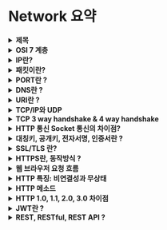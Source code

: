 # Network 요약

<details>
<summary><b>제목</b></summary>
<div markdown="1">

* 내용

</div>
</details>

<details>
<summary><b>OSI 7 계층</b></summary>
<div markdown="1">

* 네트워크에서 통신이 일어나는 과정을 7단계로 나눈 것
* 7계층
    1. 물리 : 데이터를 전기적인 신호로 변환해서 주고받는 기능을 진행하는 공간
    2. 데이터링크 : 물리계층으로부터 송수신되는 정보의 오류와 흐름을 관리하여 안전한 정보의 전달을 수행할 수 있도록 함
    3. 네트워크 : 데이터를 목적지까지 전달하는 역할. 라우터를 통해 IP주소를 지정하고 패킷을 전달
    4. 전송 : TCP / UDP 프로토콜이 수행됨
    5. 세션 : TCP/IP 세션을 유지하거나 없애는 역할
    6. 표현 : 데이터의 형식차이를 일관성 있게 제공함, 데이터의 암호화, 압축, 인코딩이 이루어짐
    7. 응용 : 최종 목적지로, 응용 프로세스와 직접 관계하여 일반적인 응용 서비스를 수행 (ex HTTP프로토콜 수행)

</div>
</details>


<details>
<summary><b>IP란?</b></summary>
<div markdown="1">

* IP(Internet Protocol)
~~~
인터넷에 연결되어 있는 모든 장치들을 식별할 수 있도록 부여되는 고유 주소
IP를 통해 패킷을 전달할 수 있음
~~~

* IP의 한계
    * 비연결성 : 패킷을 받을 대상이 없거나 서비스 불능 상태여도 패킷 전송
    * 비신뢰성 : 패킷의 순서가 바뀌거나 패킷이 누락될 수 있음
    * 프로그램의 구분 : 같은 IP를 사용하는 서버에서 통신하는 어플리케이션이 둘 이상? (Port 관련)
    * TCP, UDP가 나오게된 계기

</div>
</details>


<details>
<summary><b>패킷이란?</b></summary>
<div markdown="1">

* Package(화물)와 Bucket(덩어리)의 합성어
* IP주소로 데이터가 전송될 때 서로 교환되는 실제의 내용물

</div>
</details>


<details>
<summary><b>PORT란 ?</b></summary>
<div markdown="1">

* 같은 IP 내에서 프로세스를 구분하기 위해 사용하는것
* TCP or UDP에서는 출발PORT , 도착PORT가 패킷에 함께 전달되어 사용됨

</div>
</details>


<details>
<summary><b>DNS란 ?</b></summary>
<div markdown="1">

* IP는 기억하기 어렵다.
* IP는 변경될 수 있다.
* 따라서 IP를 DNS서버에 도메인명으로 등록하여 사용하는 것임
* HTTP 1.1 부터는 IP하나에 여러 도메인을 등록하여 버츄얼 호스팅이 가능하다는 장점이 있다.

</div>
</details>


<details>
<summary><b>URI란 ?</b></summary>
<div markdown="1">

* URI(Uniform Resource Identifier) 는 네트워크 상 자원을 가리키는 일종의 고유 식별자(ID) 이다.
* URI = URL + URN 이다.
* 이름만으로 리소스를 찾는 방법인 URN은 보편화 되어 있지 않으므로 URN은 거의 사용하지 않는다.
* URL을 주로 사용하기 때문에 URL과 URI를 같은 의미로 사용되고 있다.

</div>
</details>


<details>
<summary><b>TCP/IP와 UDP</b></summary>
<div markdown="1">

* TCP(Transmission Control Protocol) 란
    * 서버와 클라이언트간에 데이터를 신뢰성 있게 전달하기 위해 만들어진 프로토콜
    * IP와 함께 TCP/IP라는 명칭으로도 불림

* TCP 특징
    * **연결 지향** - 3 way handshake
    * 신뢰할 수 있는 프로토콜 - 데이터 전달 보증, 순서 보장 (패킷안에 관련정보가 있음)
    * HTTP/1.1 , HTTP/2 에서 사용
    * 하지만 데이터량이 크고, 전송속도가 UDP에 비해 떨어짐

<br>

* UDP (User Datagram Protocol) 란?
    * IP(인터넷 프로토콜)와 똑같다. PORT와 체크섬(오류검출) 정도만 추가됨
* UDP 특징
    * TCP와는 달리 데이터 연결, 데이터 전달, 패킷 순서를 보장하지 못함
    * 하얀 도화지와 같음 - 전달 목적에 맞게 최적화 할 수 있음 -> **HTTP/3** 의경우 UDP를 최적화한 버전임
    * IP와 거의 같은데 PORT, 체크섬 정도만 추가됨
    * TCP에 비해 데이터량이 적고 전송속도가 빠름

</div>
</details>


<details>
<summary><b>TCP 3 way handshake & 4 way handshake</b></summary>
<div markdown="1">

* 3 Way Handshake는 TCP/IP 프로토콜 세션을 수립하는 과정이다.
![](https://t1.daumcdn.net/cfile/tistory/225A964D52F1BB6917)

<br>

* 4way handshake를 통해 연결을 종료 세션을 종료할 수 있다.
* 4way handshake에서 Time wait는 마지막에 클라가 Ack->한 이후에 이루어짐
* Time wait가 필요한 이유는 서버의 <-Fin 응답 뒤에 응답데이터가 더 올 수 있기 때문에 조금 더 기다려야 함
![](https://t1.daumcdn.net/cfile/tistory/2152353F52F1C02835)

</div>
</details>


<details>
<summary><b>HTTP 통신 Socket 통신의 차이점?</b></summary>
<div markdown="1">

* HTTP는 요청과 응답이 이루어지면 연결이 끊어지지만 Socket통신은 유지됨
* 즉, HTTP통신은 클라가 요청하면 서버가 응답하는 단방향 통신이고
* Socket통신은 클라와 서버 양쪽에서 서로 데이터를 전달하는 양방향 통신이다.

</div>
</details>


<details>
<summary><b>대칭키, 공개키, 전자서명, 인증서란 ?</b></summary>
<div markdown="1">

* [출처](https://mysterico.tistory.com/30)
* **대칭키** : 암호화에 쓰이는 키와 복호화에 쓰이는 키가 동일한 기법
    ![](https://img1.daumcdn.net/thumb/R1280x0/?scode=mtistory2&fname=https%3A%2F%2Fblog.kakaocdn.net%2Fdn%2FW94Qi%2Fbtq0teEbVJK%2FWKelKm2z3UqPpQOCQ2KKL0%2Fimg.png)
* **공개키(비대칭 키)** : 공개키와 개인키(비밀키)라는 2가지 키를 사용하는 기법
    * 공개키는 말그대로 모두에게 공개되어 있는 키, 개인키는 한 사람만 알고 있는 것임
    * 공개키를 통해 암호화된 문서는 개인키를 통해 복호화 할 수 있음
    * 개인키를 통해 암호화된 문서는 공개키를 통해 복호화 할 수 있음
    ![](https://img1.daumcdn.net/thumb/R1280x0/?scode=mtistory2&fname=https%3A%2F%2Fblog.kakaocdn.net%2Fdn%2FAGD4h%2Fbtq0pypJPGx%2FkkTh7vd6VMgrbRnJAF8KH0%2Fimg.png)
* **인증(전자서명)** 과정
    1. 인터넷 사이트는 자신의 정보와 공개키를 인증기관에 제출
    2. 인증 기관은 검증을 거친 후 사이트 정보와 공개키를 인증기관의 개인키로 암호화 -> **사이트 인증서**
    3. 인증 기관은 웹 브라우저에게 자신의 공개키를 제공
    4. 사용자가 웹브라우저로 사이트에 접속하면 사이트는 자신의 인증서를 웹 브라우저(사용자)에게 보냄
    (2.에서 인증기관의 개인키로 암호화한 사이트의 정보와 공개키가 들어있음)
    5. 웹 브라우저(사용자)는 인증 기관의 공개키로 서버 인증서를 해독하여 검증
    6. 이렇게 얻은 사이트 공개키로 대칭키를 암호화하여 보냄
    7. 사이트는 자신의 개인키로 암호문을 해독해서 대칭키를 얻음
    8. 이제 대칭키로 암호문을 주고 받을 수 있음

</div>
</details>


<details>
<summary><b>SSL/TLS 란?</b></summary>
<div markdown="1">

* SSL(Secure Socket Layer)이란 보안 소켓 계층을 이르는 것으로, 데이터를 안전하게 전송하기 위한 인터넷 암호화 통신 프로토콜임
* TLS는 SSL의 업데이트 버전으로 SSL의 명칭이 TLS로 바뀐것임
* SSL의 동작방식 (자세한 동작방식은 전자서명 내용 참고)
    ```
    응용계층의 프로토콜들은 외부로 보내는 데이터를 TCP가 아닌 SSL를 통해 보내게 되고,
    SSL은 받은 데이터를 암호화하고 TCP를 통해 데이터를 전송함.

    전달 받을 때에도 TCP를 통해 받은 데이터를 복호화하여 응용계층에 전달하게 되는데,
    이 과정에서 Application은 SSL을 TCP로 인식하고, TCP는 SSL을 Application으로 인식하기 때문에,
    Application과 TCP사이의 데이터 전달 방식은 기존 전달 방식을 그대로 사용하게 됨.

    즉, 전송계층(TCP)과 응용계층 사이에서 동작하며 데이터를 암호화시키는 역할을 함
    ```

</div>
</details>


<details>
<summary><b>HTTPS란, 동작방식 ?</b></summary>
<div markdown="1">

* HTTPS (HyperText Transfer Protocol Secure)
* [출처](https://nuritech.tistory.com/25)
* HTTPS란 HTTP의 보안처리가 된 버전이 HTTPS이며 요즘엔 웹의 기본스펙으로 여겨짐
* HTTPS는 TCP 위에 SSL/TLS 층을 추가하여 암호화, 인증 그리고 무결성 보장을 통해 더 안전하게 만들어주는 프로토콜
* HTTPS 프로토콜을 사용하기 위해서는 인증기관(CA)으로 부터 SSL 인증서를 발급받아야 함
* 서버에서 HTTPS 프로토콜 사용을 위해 SSL 인증서를 발급받는 과정
    * 
* HTTPS는 대칭키와 공개키를 모두 사용하는 하이브리드 방식임
* 데이터 전송을 위해 대칭키 방식을 사용하며 대칭키를 안전하게 전달하기 위해 공개키 방식을 사용

* 자세한 내용 추가!!

</div>
</details>


<details>
<summary><b>웹 브라우저 요청 흐름</b></summary>
<div markdown="1">

* `https://www.google.com:443/search?q=hello&hl=ko` 와 같은 요청이 오면 어떤 과정을 거치게 될까?

<br>

1. 웹 브라우저가 DNS서버에서 IP를 조회한다.
2. scheme가 https이므로 443포트가 생략되어 있음
3. HTTP요청 메시지를 생성함
4. 조회한 IP와 포트의 위치로 Socket 라이브러리를 통해 HTTP메시지를 전달
5. 전달할 때에는 3way handshake로 TCP/IP연결
6. HTTP메시지를 포함한 TCP/IP 패킷을 생성하여 전달
7. 서버는 전달받은 패킷의 HTTP 메시지를 해석하여 요청을 처리
8. 서버에서 HTTP 응답 메시지를 생성하여 클라이언트에게 전달
9. 4way handshake를 통해 연결을 종료

</div>
</details>


<details>
<summary><b>HTTP 특징: 비연결성과 무상태</b></summary>
<div markdown="1">

* HTTP는 비연결성(Connectionless) 프로토콜이다.
    * 클라이언트가 서버에 요청을 하고 응답을 받으면 바로 TCP/IP 연결을 끊어 연결을 유지 하지 않는 것
    * 이를 통해 서버의 자원을 효율적으로 관리하고, 수 많은 클라이언트의 요청에도 대응할 수 있게 함
* HTTP는 무상태(Stateless) 프로토콜이다.
    * 서버가 클라이언트의 이전 상태를 보존하지 않는다는 의미

</div>
</details>


<details>
<summary><b>HTTP 메소드</b></summary>
<div markdown="1">

* HTTP 메소드는 클라이언트가 웹 서버에게 사용자 요청의 목적이나 종류를 알리는 수단
* 멱등 : 한 번 호출하든 두 번 호출하든 결과가 같은 것을 의미
    * POST만 멱등하지 않음
* 안전 : 리소스를 변경하지 않는, 즉 읽기전용 메서드
    * (GET, HEAD)를 말한다.
* 캐시가능(Cacheable Methods) 
    * 모두 캐시가능하지만 주로 GET, HEAD에서만 사용한다.
* 주요 메소드 종류
    * GET : 리소스 조회 
    * POST : 요청 데이터 처리, 주로 데이터 등록에 사용
    * PUT : 리소스를 대체, 해당 리소스가 없으면 생성
    * PATCH : 리소스를 일부만 변경
    * DELETE : 리소스 삭제

</div>
</details>


<details>
<summary><b>HTTP 1.0, 1.1, 2.0, 3.0 차이점</b></summary>
<div markdown="1">

* HTTP 1.0과 1.1의 차이점을 1.1의 특징을 통해 설명하면 다음과 같다.
* **HTTP 1.1의 큰 특징**
    1. 커넥션 유지 (Persistent Connection)
        ~~~
        HTTP를 이용한 데이터 전달은 TCP세션 기반에서 이루어진다.
        HTTP 1.1에서는 1.0과는 달리 TCP세션을 지속적으로 유지할 수 있는데에 차이가 있다.
        ~~~
    2. 파이프라이닝 (Pipelining)
        ~~~
        HTTP 요청은 순차적으로 이루어 지는데 파이프라이닝을 이용하면
        같은 TCP세션에서 동시에 요청을 여러개 보내고 이에 대한 각각의 응답을 받아 처리할 수 있다.
        단, 결국엔 응답은 요청한 순서에 따라 받아야 하는 head of line blocking 문제가 있다.
        ~~~
    3. 호스트 헤더 (Host Header)
        ~~~
        HTTP 1.0 에서는 하나의 IP에 여러 도메인을 운영할 수 없지만
        HTTP 1.1 부터는 Host 헤더의 추가를 통해 버츄얼 호스팅이 가능해 졌다.
        ~~~
    4. 강력한 인증 절차 (Improved Authentication Procedure)
        ~~~
        HTTP 1.0에서도 클라이언트의 인증을 요구하는 헤더(www-authentication)는 지원되어 왔으나
        클라이언트와 서버 사이에 프록시가 위치하는 경우 사용자의 인증을 요구할 수 있는 방법이 없었다.
        HTTP 1.1 에서는 proxy-authentication, proxy-authorization 헤더 추가를 통해 인증 요구 문제를 해결했다.
        ~~~
* HTTP 1.1과 2.0의 차이점
    * HTTP/2 는 HTTP/1.1의 응답속도를 향상한 버전이다.
    * 멀티플렉싱
        * http 1.1에서 파이프라이닝 덕분에 단일 커넥션상에서 여러 요청을 날릴수 있었다.
        * http 1.1의 파이프라이닝은 요청을 한꺼번에 해도 결국엔 응답은 순차적으로 받는 head of line blocking 문제가 발생했다.
        * http 2.0 에서는 이를 보완하여 응답도 개별적으로 처리되어 지연이 없게 됨
* HTTP/2와 HTTP/3의 가장 큰 차이점은 HTTP/2 까지는 TCP위에서 동작하지만 3부터는 UDP위에서 동작한다는 것이다.

</div>
</details>


<details>
<summary><b>JWT란 ?</b></summary>
<div markdown="1">

* JWT란 ?
~~~
JWT (JSON Web Token)는 Json 포맷을 이용하여 사용자에 대한 속성을 저장하는 Claim 기반의 Web Token이다.
가볍고(compact) 자체적으로 필요한 정보를 담는(self-contained) 방식으로, 
서버와 클라이언트 사이에서 JSON 객체를 빠르고 안전하게 전달한다.
~~~

</div>
</details>


<details>
<summary><b>REST, RESTful, REST API ?</b></summary>
<div markdown="1">

#### REST 란
> Representational State Transfer
~~~
간단하게 설명하자면, REST는 URI를 통해 자원을 명시하고
HTTP Method(POST, GET, PUT, DELETE)를 통해 해당 자원에 대한 CRUD Operation을 적용하는 것을 의미한다.
~~~
* 클라이언트와 서버의 통신 방식
* URI와 HTTP를 이용한, 통신 목적의 **아키텍처 스타일**(유형)
* 아키텍처 제작시 사용되는 가이드 정도의 의미로 사용되며 명확히 준수해야할 표준은 없다.

<br>

#### REST의 특징 (6가지 조건)
1. 일관된 인터페이스(Uniform interface)
    * URI 사용, HTTP 메소드 사용, RPC미호출 등의 **지정된 인터페이스**를 준수한다.

2. 클라이언트/서버 구조
    * 클라이언트는 서버에 요청 메시지를 전송하고
    * 서버는 요청에 대한 응답 메시지를 전송한다.

3. 무상태(stateless) - `Cookie&Session파일 참고`
    * 세션등 이전 상황(문맥) 없이도 통신할 수 있다.

4. 캐시가능(Cacheable)
    * 서버의 응답 메시지는 캐싱될 수 있다.

5. 계층화된 시스템(Layered system)
    * 계층별로 기능이 분리된다.
    * Client는 REST API Server만 호출한다.
    * 따라서 중간 계층의 기능(로드밸런싱, 서버증설, 인증 시스템 도입 등)이 변경되어도 통신에 영향이 없다.

6. 주문형 코드(code on demand)
    * 반드시 충족할 필요는 없는 조건이다.
    * 손쉬운 데이터 처리를 위해 서버는 클라이언트에서 실행될 스크립트를 전송할 수 있다.


<br>

#### Rest API
* REST 기반으로 서비스 API를 구현한것

<br>

#### RESTful
* REST를 따르는 시스템을 RESTful하다 라고 함
* REST API를 제공하는 웹 서비스를 RESTful하다고 할 수 있다.

</div>
</details>
